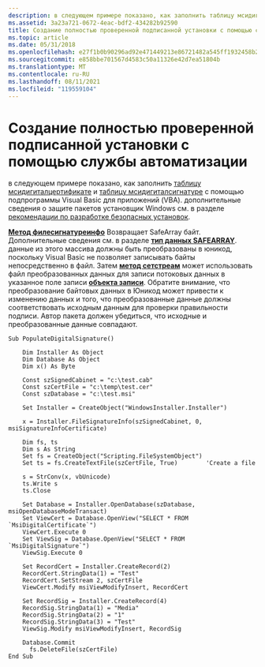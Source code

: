 ```yaml
---
description: в следующем примере показано, как заполнить таблицу мсидигиталцертификате и таблицу мсидигиталсигнатуре с помощью подпрограммы Visual Basic для приложений (VBA).
ms.assetid: 3a23a721-0672-4eac-bdf2-434282b92590
title: Создание полностью проверенной подписанной установки с помощью службы автоматизации
ms.topic: article
ms.date: 05/31/2018
ms.openlocfilehash: e27f1b0b90296ad92e471449213e86721482a545ff1932458b2ad6b21d47b665
ms.sourcegitcommit: e858bbe701567d4583c50a11326e42d7ea51804b
ms.translationtype: MT
ms.contentlocale: ru-RU
ms.lasthandoff: 08/11/2021
ms.locfileid: "119559104"
---
```

# <a name="authoring-a-fully-verified-signed-installation-using-automation"></a>Создание полностью проверенной подписанной установки с помощью службы автоматизации

в следующем примере показано, как заполнить [таблицу мсидигиталцертификате](msidigitalcertificate-table.md) и [таблицу мсидигиталсигнатуре](msidigitalsignature-table.md) с помощью подпрограммы Visual Basic для приложений (VBA). дополнительные сведения о защите пакетов установщик Windows см. в разделе [рекомендации по разработке безопасных установок](guidelines-for-authoring-secure-installations.md).

[**Метод филесигнатуреинфо**](installer-filesignatureinfo.md) Возвращает SafeArray байт. Дополнительные сведения см. в разделе [**тип данных SAFEARRAY**](/windows/win32/api/oaidl/ns-oaidl-safearray). данные из этого массива должны быть преобразованы в юникод, поскольку Visual Basic не позволяет записывать байты непосредственно в файл. Затем [**метод сетстреам**](record-setstream.md) может использовать файл преобразованных данных для записи потоковых данных в указанное поле записи [**объекта записи**](record-object.md). Обратите внимание, что преобразование байтовых данных в Юникод может привести к изменению данных и того, что преобразованные данные должны соответствовать исходным данным для проверки правильности подписи. Автор пакета должен убедиться, что исходные и преобразованные данные совпадают.


```VB
Sub PopulateDigitalSignature()

    Dim Installer As Object
    Dim Database As Object
    Dim x() As Byte
    
    Const szSignedCabinet = "c:\test.cab"
    Const szCertFile = "c:\temp\test.cer"
    Const szDatabase = "c:\test.msi"
        
    Set Installer = CreateObject("WindowsInstaller.Installer")
    
    x = Installer.FileSignatureInfo(szSignedCabinet, 0, msiSignatureInfoCertificate)
    
    Dim fs, ts
    Dim s As String
    Set fs = CreateObject("Scripting.FileSystemObject")
    Set ts = fs.CreateTextFile(szCertFile, True)        'Create a file
    
    s = StrConv(x, vbUnicode)
    ts.Write s
    ts.Close
        
    Set Database = Installer.OpenDatabase(szDatabase, msiOpenDatabaseModeTransact)
    Set ViewCert = Database.OpenView("SELECT * FROM `MsiDigitalCertificate`")
    ViewCert.Execute 0
    Set ViewSig = Database.OpenView("SELECT * FROM `MsiDigitalSignature`")
    ViewSig.Execute 0
    
    Set RecordCert = Installer.CreateRecord(2)
    RecordCert.StringData(1) = "Test"
    RecordCert.SetStream 2, szCertFile
    ViewCert.Modify msiViewModifyInsert, RecordCert
    
    Set RecordSig = Installer.CreateRecord(4)
    RecordSig.StringData(1) = "Media"
    RecordSig.StringData(2) = "1"
    RecordSig.StringData(3) = "Test"
    ViewSig.Modify msiViewModifyInsert, RecordSig
    
    Database.Commit
      fs.DeleteFile(szCertFile)
End Sub
```



 

 

